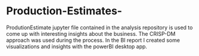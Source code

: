 # Production-Estimates-
ProdutionEstimate jupyter file contained in the analysis repository is used to come up with interesting insights about the business. The CRISP-DM approach was used during the process. 
In the BI report I created some visualizations and insights with the powerBI desktop app. 
